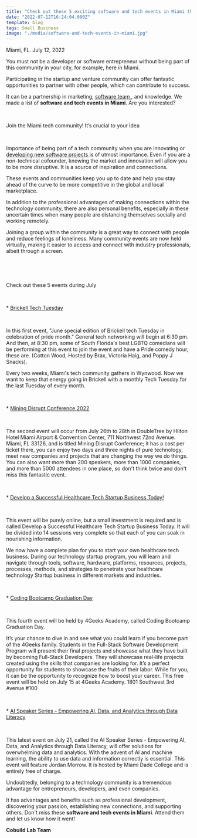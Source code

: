 ```yaml
---
title: "Check out these 5 exciting software and tech events in Miami this summer"
date: "2022-07-12T16:24:04.000Z"
template: blog
tags: Small Business
image: "./media/software-and-tech-events-in-miami.jpg"
---
```


Miami, FL. July 12, 2022

You must not be a developer or software entrepreneur without being part of this community in your city, for example, here in Miami. 

Participating in the startup and venture community can offer fantastic opportunities to partner with other people, which can contribute to success. 

It can be a partnership in marketing, <a target="_blank" href="https://www.cobuildlab.com/services/">   software team </a>, and knowledge. We made a list of **software and tech events in Miami**. Are you interested?

<br>

<title-2>Join the Miami tech community! It’s crucial to your idea</title-2>

<br>

Importance of being part of a tech community when you are innovating or <a target="_blank" href="https://cobuildlab.com/blog/software-development-for-new-products/">   developing new software projects </a> is of utmost importance. Even if you are a non-technical cofounder, knowing the market and innovation will allow you to be more disruptive. It is a source of inspiration and connections. 

These events and communities keep you up to date and help you stay ahead of the curve to be more competitive in the global and local marketplace.  

In addition to the professional advantages of making connections within the technology community, there are also personal benefits, especially in these uncertain times when many people are distancing themselves socially and working remotely. 

Joining a group within the community is a great way to connect with people and reduce feelings of loneliness. Many community events are now held virtually, making it easier to access and connect with industry professionals, albeit through a screen.

<br>

<youtube-video id="xGd8euiZTmY"></youtube-video>

<br>

<title-2>Check out these 5 events during July</title-2>

<br>

<title-3>* <a target="_blank" href="https://www.eventbrite.com/e/brickell-tech-tuesday-tickets-303156979687">   Brickell Tech Tuesday </a></title-3>

<br>

In this first event, "June special edition of Brickell tech Tuesday in celebration of pride month." General tech networking will begin at 6:30 pm. And then, at 8:30 pm, some of South Florida's best LGBTQ comedians will be performing at this event to join the event and have a Pride comedy hour, these are. (Cotton Wood, Hosted by Brax, Victoria Haig, and Poppy J Snacks).

Every two weeks, Miami's tech community gathers in Wynwood. Now we want to keep that energy going in Brickell with a monthly Tech Tuesday for the last Tuesday of every month.

<br>

<title-3>* <a target="_blank" href="https://www.eventbrite.com/e/mining-disrupt-conference-2022-miami-florida-tickets-268230262937">   Mining Disrupt Conference 2022 </a> </title-3>

<br>

The second event will occur from July 26th to 28th in DoubleTree by Hilton Hotel Miami Airport & Convention Center, 711 Northwest 72nd Avenue. Miami, FL 33126, and is titled Mining Disrupt Conference; it has a cost per ticket there, you can enjoy two days and three nights of pure technology, meet new companies and projects that are changing the way we do things. You can also want more than 200 speakers, more than 1000 companies, and more than 5000 attendees in one place, so don't think twice and don't miss this fantastic event.

<br>

<title-3>* <a target="_blank" href="https://www.eventbrite.com/e/develop-a-successful-healthcare-tech-startup-business-today-tickets-351601318007">   Develop a Successful Healthcare Tech Startup Business Today! </a></title-3>

<br>

This event will be purely online, but a small investment is required and is called Develop a Successful Healthcare Tech Startup Business Today. It will be divided into 14 sessions very complete so that each of you can soak in nourishing information. 

We now have a complete plan for you to start your own healthcare tech business. During our technology startup program, you will learn and navigate through tools, software, hardware, platforms, resources, projects, processes, methods, and strategies to penetrate your healthcare technology Startup business in different markets and industries.

<br>

<title-3>* <a target="_blank" href="https://www.eventbrite.com/e/coding-bootcamp-graduation-day-tickets-372949380637">   Coding Bootcamp Graduation Day </a></title-3>

<br>

This fourth event will be held by 4Geeks Academy, called Coding Bootcamp Graduation Day. 
 
It’s your chance to dive in and see what you could learn if you become part of the 4Geeks family. Students in the Full-Stack Software Development Program will present their final projects and showcase what they have built by becoming Full-Stack Developers. They will showcase real-life projects created using the skills that companies are looking for.  It’s a perfect opportunity for students to showcase the fruits of their labor. While for you, it can be the opportunity to recognize how to boost your career. This free event will be held on July 15 at 4Geeks Academy. 1801 Southwest 3rd Avenue #100

<br>

<title-3>* <a target="_blank" href="https://www.eventbrite.com/e/ai-speaker-series-empowering-ai-data-and-analytics-through-data-literacy-tickets-368621696417">   AI Speaker Series - Empowering AI, Data, and Analytics through Data Literacy </a></title-3>

<br>

This latest event on July 21, called the AI Speaker Series - Empowering AI, Data, and Analytics through Data Literacy, will offer solutions for overwhelming data and analytics. With the advent of AI and machine learning, the ability to use data and information correctly is essential. This event will feature Jordan Morrow. It is hosted by Miami Dade College and is entirely free of charge.

Undoubtedly, belonging to a technology community is a tremendous advantage for entrepreneurs, developers, and even companies. 

It has advantages and benefits such as professional development, discovering your passion, establishing new connections, and supporting others. Don't miss these **software and tech events in Miami**. Attend them and let us know how it went! 

**Cobuild Lab Team**
